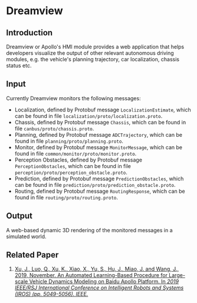 
# Dreamview

## Introduction
Dreamview or Apollo's HMI module provides a web application that helps developers visualize the output of other relevant autonomous driving modules, e.g. the vehicle's planning trajectory, car localization, chassis status etc.

## Input
  Currently Dreamview monitors the following messages:
  * Localization, defined by Protobuf message `LocalizationEstimate`, which can be found in file `localization/proto/localization.proto`.
  * Chassis, defined by Protobuf message `Chassis`, which can be found in file `canbus/proto/chassis.proto`.
  * Planning, defined by Protobuf message `ADCTrajectory`, which can be found in file `planning/proto/planning.proto`.
  * Monitor, defined by Protobuf message `MonitorMessage`, which can be found in file `common/monitor/proto/monitor.proto`.
  * Perception Obstacles, defined by Protobuf message `PerceptionObstacles`, which can be found in file `perception/proto/perception_obstacle.proto`.
  * Prediction, defined by Protobuf message `PredictionObstacles`, which can be found in file `prediction/proto/prediction_obstacle.proto`.
  * Routing, defined by Protobuf message `RoutingResponse`, which can be found in file `routing/proto/routing.proto`.

## Output
  A web-based dynamic 3D rendering of the monitored messages in a simulated world.

## Related Paper

1. [Xu, J., Luo, Q., Xu, K., Xiao, X., Yu, S., Hu, J., Miao, J. and Wang, J., 2019, November. An Automated Learning-Based Procedure for Large-scale Vehicle Dynamics Modeling on Baidu Apollo Platform. In *2019 IEEE/RSJ International Conference on Intelligent Robots and Systems (IROS) (pp. 5049-5056). IEEE.*](https://ieeexplore.ieee.org/document/8968102)
